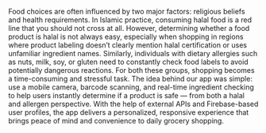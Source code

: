 Food choices are often influenced by two major factors: religious beliefs and health requirements. In Islamic practice, consuming halal food is a red line that you should not cross at all. However, determining whether a food product is halal is not always easy, especially when shopping in regions where product labeling doesn’t clearly mention halal certification or uses unfamiliar ingredient names.
Similarly, individuals with dietary allergies such as nuts, milk, soy, or gluten need to constantly check food labels to avoid potentially dangerous reactions. For both these groups, shopping becomes a time-consuming and stressful task.
The idea behind our app was simple: use a mobile camera, barcode scanning, and real-time ingredient checking to help users instantly determine if a product is safe — from both a halal and allergen perspective. With the help of external APIs and Firebase-based user profiles, the app delivers a personalized, responsive experience that brings peace of mind and convenience to daily grocery shopping.
